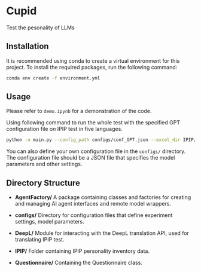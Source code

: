 # Cupid

Test the pesonality of LLMs

## Installation

It is recommended using conda to create a virtual environment for this project. 
To install the required packages, run the following command:

```bash
conda env create -f environment.yml
```

## Usage

Please refer to `demo.ipynb` for a demonstration of the code.

Using following command to run the whole test with the specified GPT configuration file on IPIP test in five languages.

```bash
python -u main.py --config_path configs/conf_GPT.json --excel_dir IPIP/ --langs DE ZH JA MN EN > log/log_GPT.txt 2>&1
```

You can also define your own configuration file in the `configs/` directory. The configuration file should be a JSON file that specifies the model parameters and other settings.

## Directory Structure

* **AgentFactory/**
  A package containing classes and factories for creating and managing AI agent interfaces and remote model wrappers.

* **configs/**
  Directory for configuration files that define experiment settings, model parameters.

* **DeepL/**
  Module for interacting with the DeepL translation API, used for translating IPIP test.

* **IPIP/**
  Folder containing IPIP personality inventory data.

* **Questionnaire/**
  Containing the Questionnaire class.